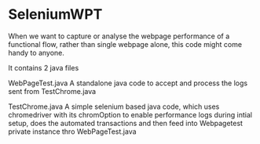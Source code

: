 # SeleniumWPT

When we want to capture or analyse the webpage performance of a functional flow, rather than single webpage alone, this code might come
handy to anyone.




It contains 2 java files

WebPageTest.java
   A standalone java code to accept and process the logs sent from TestChrome.java
    
TestChrome.java
     A simple selenium based java code, which uses chromedriver with its chromOption to enable performance logs during intial setup, does the automated transactions and then feed into Webpagetest private instance thro WebPageTest.java 
